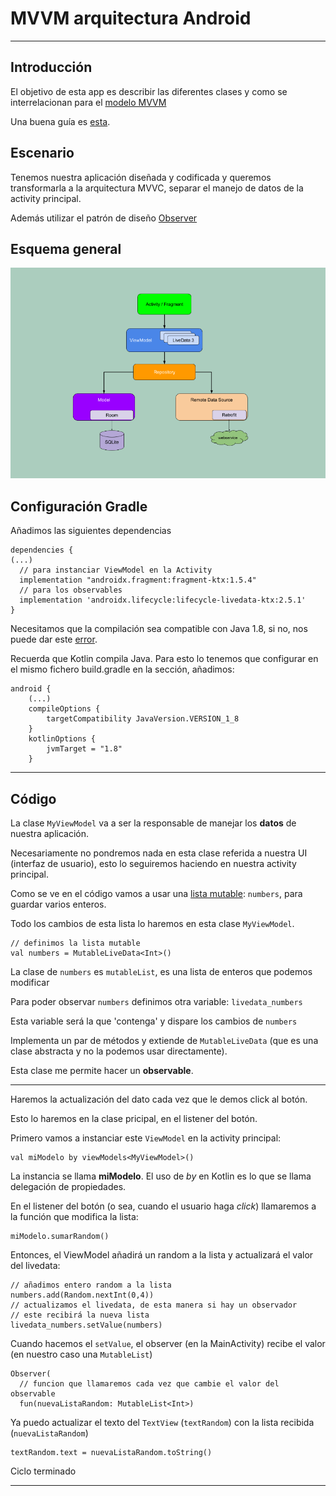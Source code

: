 # MVVM arquitectura Android

---

## Introducción

El objetivo de esta app es describir las diferentes clases y como se interrelacionan para el [modelo MVVM](https://developer.android.com/topic/libraries/architecture/viewmodel?hl=es-419)

Una buena guía es [esta](https://developer.android.com/codelabs/kotlin-android-training-live-data#0).

## Escenario
Tenemos nuestra aplicación diseñada y codificada y queremos transformarla a la arquitectura MVVC, separar el manejo de datos de la activity principal.

Además utilizar el patrón de diseño [Observer](https://es.wikipedia.org/wiki/Observer_(patr%C3%B3n_de_dise%C3%B1o))

## Esquema general

![](./images/mvvm.png)

## Configuración Gradle

Añadimos las siguientes dependencias

```
dependencies {
(...)
  // para instanciar ViewModel en la Activity
  implementation "androidx.fragment:fragment-ktx:1.5.4"
  // para los observables
  implementation 'androidx.lifecycle:lifecycle-livedata-ktx:2.5.1'
}
```

Necesitamos que la compilación sea compatible con Java 1.8, si no, nos puede dar este [error](https://stackoverflow.com/questions/48988778/cannot-inline-bytecode-built-with-jvm-target-1-8-into-bytecode-that-is-being-bui).

Recuerda que Kotlin compila Java. Para esto lo tenemos que configurar en el mismo fichero build.gradle en la sección, añadimos:

```
android {
    (...)
    compileOptions {
        targetCompatibility JavaVersion.VERSION_1_8
    }
    kotlinOptions {
        jvmTarget = "1.8"
    }
```

---

## Código
La clase ```MyViewModel``` va a ser la responsable de manejar los **datos** de nuestra aplicación.

Necesariamente no pondremos nada en esta clase referida a nuestra UI (interfaz de usuario), esto lo seguiremos haciendo en nuestra activity principal.

Como se ve en el código vamos a usar una [lista mutable](https://developer.android.com/codelabs/basic-android-kotlin-training-lists?hl=es-419#2): ```numbers```, para guardar varios enteros.

Todo los cambios de esta lista lo haremos en esta clase ```MyViewModel```.

```
// definimos la lista mutable
val numbers = MutableLiveData<Int>()
```

La clase de ```numbers``` es ```mutableList```, es una lista de enteros que podemos modificar

Para poder observar ```numbers``` definimos otra variable: ```livedata_numbers```

Esta variable será la que 'contenga' y dispare los cambios de ```numbers```

Implementa un par de métodos y extiende de ```MutableLiveData``` (que es una clase abstracta y no la podemos usar directamente).

Esta clase me permite hacer un **observable**.

---

Haremos la actualización del dato cada vez que le demos click al botón.

Esto lo haremos en la clase pricipal, en el listener del botón.


Primero vamos a instanciar este ```ViewModel``` en la activity principal:

```
val miModelo by viewModels<MyViewModel>()
```

La instancia se llama **miModelo**. El uso de *by* en Kotlin es lo que se llama delegación de propiedades.

En el listener del botón (o sea, cuando el usuario haga *click*) llamaremos a la función que modifica la lista:

```
miModelo.sumarRandom()
```

Entonces, el ViewModel añadirá un random a la lista y actualizará el valor del livedata:

```
// añadimos entero random a la lista
numbers.add(Random.nextInt(0,4))
// actualizamos el livedata, de esta manera si hay un observador
// este recibirá la nueva lista
livedata_numbers.setValue(numbers)
```

Cuando hacemos el ```setValue```, el observer (en la MainActivity) recibe el valor (en nuestro caso una ```MutableList```)

```
Observer(
  // funcion que llamaremos cada vez que cambie el valor del observable
  fun(nuevaListaRandom: MutableList<Int>)
```

Ya puedo actualizar el texto del ```TextView``` (```textRandom```) con la lista recibida (```nuevaListaRandom```)

```
textRandom.text = nuevaListaRandom.toString()
```

Ciclo terminado

---